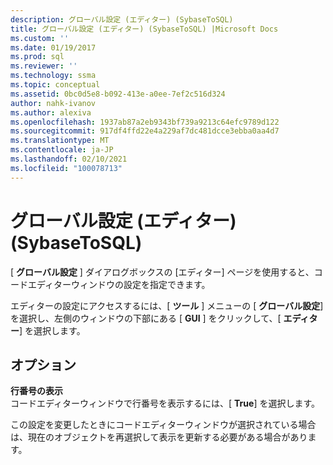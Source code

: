 ```yaml
---
description: グローバル設定 (エディター) (SybaseToSQL)
title: グローバル設定 (エディター) (SybaseToSQL) |Microsoft Docs
ms.custom: ''
ms.date: 01/19/2017
ms.prod: sql
ms.reviewer: ''
ms.technology: ssma
ms.topic: conceptual
ms.assetid: 0bc0d5e8-b092-413e-a0ee-7ef2c516d324
author: nahk-ivanov
ms.author: alexiva
ms.openlocfilehash: 1937ab87a2eb9343bf739a9213c64efc9789d122
ms.sourcegitcommit: 917df4ffd22e4a229af7dc481dcce3ebba0aa4d7
ms.translationtype: MT
ms.contentlocale: ja-JP
ms.lasthandoff: 02/10/2021
ms.locfileid: "100078713"
---
```

# <a name="global-settings-editor-sybasetosql"></a>グローバル設定 (エディター) (SybaseToSQL)
[ **グローバル設定** ] ダイアログボックスの [エディター] ページを使用すると、コードエディターウィンドウの設定を指定できます。  
  
エディターの設定にアクセスするには、[ **ツール** ] メニューの [ **グローバル設定**] を選択し、左側のウィンドウの下部にある [ **GUI** ] をクリックして、[ **エディター**] を選択します。  
  
## <a name="options"></a>オプション  
**行番号の表示**  
コードエディターウィンドウで行番号を表示するには、[ **True**] を選択します。  
  
この設定を変更したときにコードエディターウィンドウが選択されている場合は、現在のオブジェクトを再選択して表示を更新する必要がある場合があります。  
  
